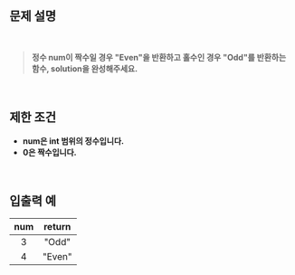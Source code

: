 ## <b>문제 설명

<br>

> 정수 num이 짝수일 경우 "Even"을 반환하고 홀수인 경우 "Odd"를 반환하는 함수, solution을 완성해주세요.

<br> 

## <b>제한 조건

- num은 int 범위의 정수입니다.
- 0은 짝수입니다.

<br> 

## 입출력 예

|num|return|
|:---:|:------:|
|3	|"Odd"|
|4	|"Even"|